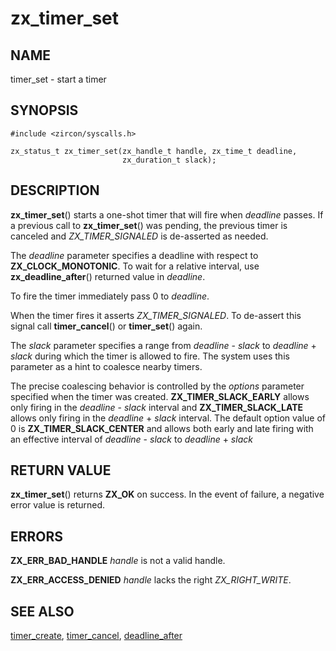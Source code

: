# zx_timer_set

## NAME

timer_set - start a timer

## SYNOPSIS

```
#include <zircon/syscalls.h>

zx_status_t zx_timer_set(zx_handle_t handle, zx_time_t deadline,
                         zx_duration_t slack);

```

## DESCRIPTION

**zx_timer_set**() starts a one-shot timer that will fire when
*deadline* passes. If a previous call to **zx_timer_set**() was
pending, the previous timer is canceled and
*ZX_TIMER_SIGNALED* is de-asserted as needed.

The *deadline* parameter specifies a deadline with respect to
**ZX_CLOCK_MONOTONIC**. To wait for a relative interval,
use **zx_deadline_after**() returned value in *deadline*.

To fire the timer immediately pass 0 to *deadline*.

When the timer fires it asserts *ZX_TIMER_SIGNALED*. To de-assert this
signal call **timer_cancel**() or **timer_set**() again.

The *slack* parameter specifies a range from *deadline* - *slack* to
*deadline* + *slack* during which the timer is allowed to fire. The system
uses this parameter as a hint to coalesce nearby timers.

The precise coalescing behavior is controlled by the *options* parameter
specified when the timer was created. **ZX_TIMER_SLACK_EARLY** allows only
firing in the *deadline* - *slack* interval and **ZX_TIMER_SLACK_LATE**
allows only firing in the *deadline* + *slack* interval. The default
option value of 0 is **ZX_TIMER_SLACK_CENTER** and allows both early and
late firing with an effective interval of *deadline* - *slack* to
*deadline* + *slack*

## RETURN VALUE

**zx_timer_set**() returns **ZX_OK** on success.
In the event of failure, a negative error value is returned.


## ERRORS

**ZX_ERR_BAD_HANDLE**  *handle* is not a valid handle.

**ZX_ERR_ACCESS_DENIED**  *handle* lacks the right *ZX_RIGHT_WRITE*.

## SEE ALSO

[timer_create](timer_create.md),
[timer_cancel](timer_cancel.md),
[deadline_after](deadline_after.md)

